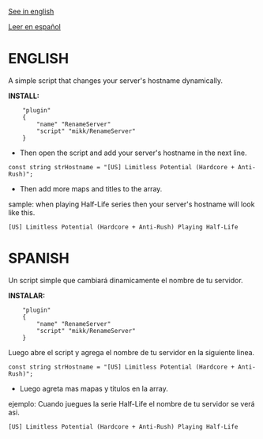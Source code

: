 [See in english](#english)

[Leer en español](#spanish)

# ENGLISH

A simple script that changes your server's hostname dynamically.

**INSTALL:**
```angelscript
	"plugin"
	{
		"name" "RenameServer"
		"script" "mikk/RenameServer"
	}
```
- Then open the script and add your server's hostname in the next line.
```angelscript
const string strHostname = "[US] Limitless Potential (Hardcore + Anti-Rush)";
```
- Then add more maps and titles to the array.

sample: when playing Half-Life series then your server's hostname will look like this.
```angelscript
[US] Limitless Potential (Hardcore + Anti-Rush) Playing Half-Life
```

# SPANISH

Un script simple que cambiará dinamicamente el nombre de tu servidor.

**INSTALAR:**
```angelscript
	"plugin"
	{
		"name" "RenameServer"
		"script" "mikk/RenameServer"
	}
```
Luego abre el script y agrega el nombre de tu servidor en la siguiente linea.
```angelscript
const string strHostname = "[US] Limitless Potential (Hardcore + Anti-Rush)";
```
- Luego agreta mas mapas y titulos en la array.

ejemplo: Cuando juegues la serie Half-Life el nombre de tu servidor se verá asi.
```angelscript
[US] Limitless Potential (Hardcore + Anti-Rush) Playing Half-Life
```